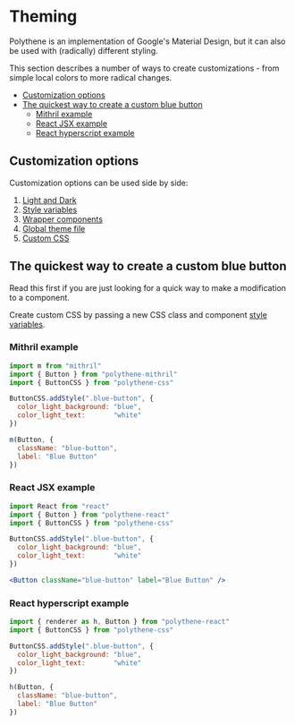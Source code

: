 # Theming

Polythene is an implementation of Google's Material Design, but it can also be used with (radically) different styling.

This section describes a number of ways to create customizations - from simple local colors to more radical changes.

<!-- MarkdownTOC autolink="true" autoanchor="true" bracket="round" levels="1,2,3" -->

- [Customization options](#customization-options)
- [The quickest way to create a custom blue button](#the-quickest-way-to-create-a-custom-blue-button)
  - [Mithril example](#mithril-example)
  - [React JSX example](#react-jsx-example)
  - [React hyperscript example](#react-hyperscript-example)

<!-- /MarkdownTOC -->


<a id="customization-options"></a>
## Customization options

Customization options can be used side by side:

1. [Light and Dark](theming/light-and-dark.md)
1. [Style variables](theming/style-variables.md)
1. [Wrapper components](theming/wrapper-components.md)
1. [Global theme file](theming/global-theme-file.md)
1. [Custom CSS](theming/custom-css.md)



<a id="the-quickest-way-to-create-a-custom-blue-button"></a>
## The quickest way to create a custom blue button

Read this first if you are just looking for a quick way to make a modification to a component.

Create custom CSS by passing a new CSS class and component [style variables](theming/style-variables.md).


<a id="mithril-example"></a>
### Mithril example

~~~javascript
import m from "mithril"
import { Button } from "polythene-mithril"
import { ButtonCSS } from "polythene-css"

ButtonCSS.addStyle(".blue-button", {
  color_light_background: "blue",
  color_light_text:       "white"
})

m(Button, {
  className: "blue-button",
  label: "Blue Button"
})
~~~ 


<a id="react-jsx-example"></a>
### React JSX example

~~~jsx
import React from "react"
import { Button } from "polythene-react"
import { ButtonCSS } from "polythene-css"

ButtonCSS.addStyle(".blue-button", {
  color_light_background: "blue",
  color_light_text:       "white"
})

<Button className="blue-button" label="Blue Button" />
~~~ 


<a id="react-hyperscript-example"></a>
### React hyperscript example

~~~javascript
import { renderer as h, Button } from "polythene-react"
import { ButtonCSS } from "polythene-css"

ButtonCSS.addStyle(".blue-button", {
  color_light_background: "blue",
  color_light_text:       "white"
})

h(Button, {
  className: "blue-button",
  label: "Blue Button"
})
~~~ 
